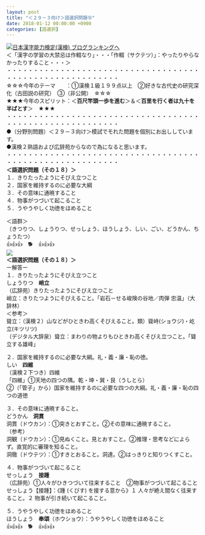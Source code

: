```yaml
---
layout: post
title: "＜２９－３向け＞語選択問題⑩"
date: 2018-01-12 00:00:00 +0900
categories: [語選択]
---
```


[![](/syuusyuu9701/assets/images/＜２９－３向け＞語選択問題⑩-br_c_3028_1.gif)](http://blog.with2.net/link.php?1659096:3028 "日本漢字能力検定(漢検) ブログランキングへ")[日本漢字能力検定(漢検) ブログランキングへ](http://blog.with2.net/link.php?1659096:3028)  
＜「漢字の学習の大禁忌は作輟なり」・・・「作輟（サクテツ）」：やったりやらなかったりすること・・・＞  
・・・・・・・・・・・・・・・・・・・・・・・・・・・・・・・・・・・・・・・・・・・・・・・・・・・・・・・・・  
☆☆☆今年のテーマ　　：①漢検１級１９９点以上　②好きな古代史の研究深化（古田説の研究）　③（非公開）　☆☆☆　　  
★★★今年のスピリット：＜**百尺竿頭一歩を進む**＞＆＜**百里を行く者は九十を半ばとす**＞　★★★  
・・・・・・・・・・・・・・・・・・・・・・・・・・・・・・・・・・・・・・・・・・・・・・・・・・・・・・・・・  
●（分野別問題）＜２９－３向け＞模試でモれた問題を個別にお出ししています。  
●漢検２熟語および広辞苑からなので為になると思います。  
・・・・・・・・・・・・・・・・・・・・・・・・・・・・・・・・・・・・・・・・・・・・・・・・・・・・・・・・・  
**＜語選択問題（その１８）＞**　  
１．きりたったようにそびえ立つこと  
２．国家を維持するのに必要な大綱  
３．その意味に通暁すること  
４．物事がつづいて起こること  
５．うやうやしく功徳をほめること  
  
＜語群＞  
（きつりつ、しょうりつ、せっしょう、ほうしょう、しい、ごい、どうかん、ちょうたつ）  
👍👍👍　🐕　👍👍👍  
![](/syuusyuu9701/assets/images/＜２９－３向け＞語選択問題⑩-40acb46e962022c56cc2f79f4dbc2d32.png)  
**＜語選択問題（その１８）＞**  
ー解答ー  
１．きりたったようにそびえ立つこと  
しょうりつ　**峭立**  
（広辞苑）きりたったようにそびえ立つこと  
峭立：きりたつようにそびえること。「岩石－せる峻険の谷地／肉弾 忠温」（大辞林）  
＜参考＞  
聳立：（漢検２）山などがひときわ高くそびえること。類）聳峙(ショウジ)・屹立(キツリツ)  
（デジタル大辞泉）聳立：まわりの物よりもひときわ高くそびえ立つこと。「聳立する雄峰」  
  
２．国家を維持するのに必要な大綱。礼・義・廉・恥の徳。  
しい　**四維**  
（漢検２下つき）四維  
「四維」①天地の四つの隅。乾・坤・巽・艮（うしとら）  
②（「管子」から）国家を維持するのに必要な四つの大綱。礼・義・廉・恥の四つの道徳  
  
３．その意味に通暁すること。  
どうかん　**洞貫**  
洞貫（ドウカン）：①突きとおすこと。②その意味に通暁すること。  
（参考）  
洞観（ドウカン）：①見ぬくこと。見とおすこと。②推理・思考などによらず。直覚的に審理を知ること。  
洞徹（ドウテツ）：①すきとおること。洞達。②はっきりと知りつくすこと。  
  
４．物事がつづいて起こること  
せっしょう　**接踵**  
（広辞苑）①人々がひきつづいて往来すること　②物事がつづいて起こること  
せっしょう【接踵】：《踵 (くびす) を接する意から》１ 人々が絶え間なく往来すること。２ 物事が引き続いて起こること。  
  
５．うやうやしく功徳をほめること  
ほうしょう　**奉頌**（ホウショウ）：うやうやしく功徳をほめること  
👍👍👍　🐕　👍👍👍